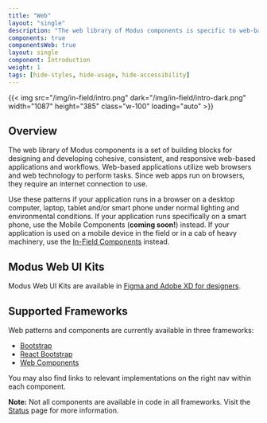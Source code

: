 ```yaml
---
title: "Web"
layout: "single"
description: "The web library of Modus components is specific to web-based applications."
components: true
componentsWeb: true
layout: single
component: Introduction
weight: 1
tags: [hide-styles, hide-usage, hide-accessibility]
---
```


<style>
header .nav-item {
  display: none !important;
}
article .nav-tabs {
  display: none !important;
  opacity: 0;
}
</style>

{{< img src="/img/in-field/intro.png" dark="/img/in-field/intro-dark.png" width="1087" height="385" class="w-100" loading="auto" >}}

## Overview

The web library of Modus components is a set of building blocks for designing and developing cohesive, consistent, and responsive web-based applications and workflows. Web-based applications utilize web browsers and web technology to perform tasks. Since web apps run on browsers, they require an internet connection to use.

Use these patterns if your application runs in a browser on a desktop computer, laptop, tablet and/or smart phone under normal lighting and environmental conditions. If your application runs specifically on a smart phone, use the Mobile Components (__coming soon!__) instead. If your application is used on a mobile device in the field or in a cab of heavy machinery, use the [In-Field Components](/in-field/) instead.

## Modus Web UI Kits

Modus Web UI Kits are available in [Figma and Adobe XD for designers](/designers/).

## Supported Frameworks
Web patterns and components are currently available in three frameworks:

- [Bootstrap](https://modus-bootstrap.trimble.com/)
- [React Bootstrap](https://modus-react-bootstrap.trimble.com/)
- [Web Components](https://modus-web-components.trimble.com/?path=/story/introduction-welcome--page)

You may also find links to relevant implementations on the right nav within each component.

**Note:** Not all components are available in code in all frameworks. Visit the [Status](/status/) page for more information.



